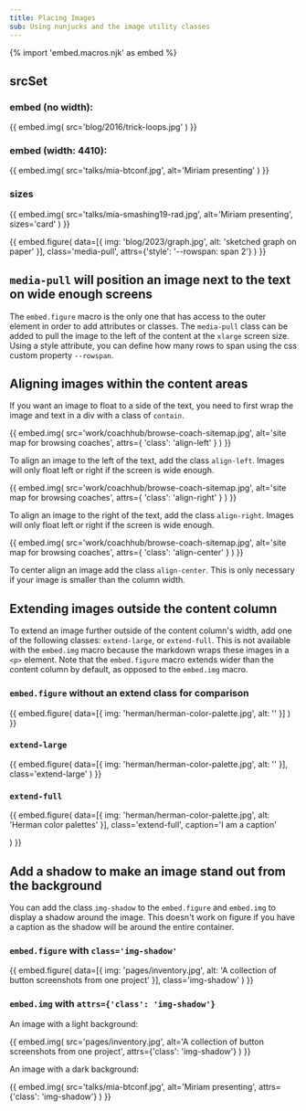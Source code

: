 ```yaml
---
title: Placing Images
sub: Using nunjucks and the image utility classes
---
```


{% import 'embed.macros.njk' as embed %}

## srcSet

### embed (no width):
{{ embed.img(
  src='blog/2016/trick-loops.jpg'
) }}

### embed (width: 4410):
{{ embed.img(
  src='talks/mia-btconf.jpg',
  alt='Miriam presenting'
) }}

### sizes
{{ embed.img(
  src='talks/mia-smashing19-rad.jpg',
  alt='Miriam presenting',
  sizes='card'
) }}

{{ embed.figure(
  data=[{
    img: 'blog/2023/graph.jpg',
    alt: 'sketched graph on paper'
  }],
  class='media-pull',
  attrs={'style': '--rowspan: span 2'}
) }}

## `media-pull` will position an image next to the text on wide enough screens

The `embed.figure` macro is the only one that has access to the outer element in
order to add attributes or classes. The `media-pull` class can be added to pull
the image to the left of the content at the `xlarge` screen size. Using a style
attribute, you can define how many rows to span using the css custom property
`--rowspan`.


## Aligning images within the content areas

If you want an image to float to a side of the text, you need to first wrap the
image and text in a div with a class of `contain`.

<div class="contain">
{{ embed.img(
  src='work/coachhub/browse-coach-sitemap.jpg',
  alt='site map for browsing coaches',
  attrs={
    'class': 'align-left'
  }
) }}

To align an image to the left of the text, add the class `align-left`.
Images will only float left or right if the screen is wide enough.
</div>

<div class="contain">
{{ embed.img(
  src='work/coachhub/browse-coach-sitemap.jpg',
  alt='site map for browsing coaches',
  attrs={
    'class': 'align-right'
  }
) }}

To align an image to the right of the text, add the class `align-right`.
Images will only float left or right if the screen is wide enough.
</div>


<div class="contain">
{{ embed.img(
  src='work/coachhub/browse-coach-sitemap.jpg',
  alt='site map for browsing coaches',
  attrs={
    'class': 'align-center'
  }
) }}

To center align an image add the class `align-center`. This is only necessary
if your image is smaller than the column width.

</div>

## Extending images outside the content column

To extend an image further outside of the content column's width, add one of
the following classes: `extend-large`, or `extend-full`. This is not available
with the `embed.img` macro because the markdown wraps these images in a `<p>`
element. Note that the `embed.figure` macro extends wider than the
content column by default, as opposed to the `embed.img` macro.

### `embed.figure` without an extend class for comparison

{{ embed.figure(
  data=[{
    img: 'herman/herman-color-palette.jpg',
    alt: ''
  }]
) }}

### `extend-large`

{{ embed.figure(
  data=[{
    img: 'herman/herman-color-palette.jpg',
    alt: ''
  }],
  class='extend-large'
) }}

### `extend-full`
{{ embed.figure(
  data=[{
    img: 'herman/herman-color-palette.jpg',
    alt: 'Herman color palettes'
  }],
  class='extend-full',
  caption='I am a caption'

) }}

## Add a shadow to make an image stand out from the background

You can add the class `img-shadow` to the `embed.figure` and `embed.img` to
display a shadow around the image. This doesn't work on figure if you have a
caption as the shadow will be around the entire container.

### `embed.figure` with `class='img-shadow'`

{{ embed.figure(
  data=[{
    img: 'pages/inventory.jpg',
    alt: 'A collection of button screenshots from one project'
  }],
  class='img-shadow'
) }}

### `embed.img` with `attrs={'class': 'img-shadow'}`

An image with a light background:

{{ embed.img(
  src='pages/inventory.jpg',
  alt='A collection of button screenshots from one project',
  attrs={'class': 'img-shadow'}
) }}

An image with a dark background:

{{ embed.img(
  src='talks/mia-btconf.jpg',
  alt='Miriam presenting',
  attrs={'class': 'img-shadow'}
) }}
